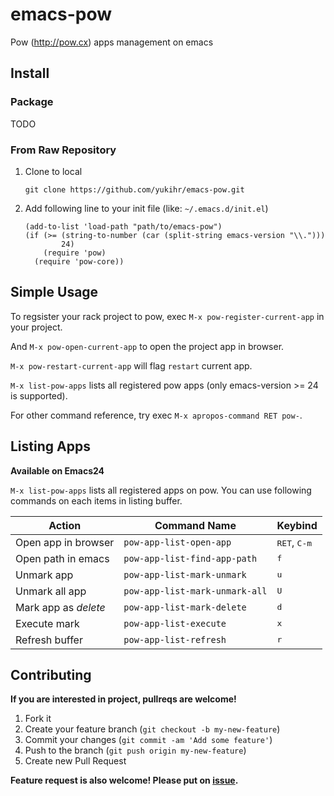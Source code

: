 # emacs-pow

Pow (http://pow.cx) apps management on emacs


## Install

### Package

TODO


### From Raw Repository

1. Clone to local

    ```
    git clone https://github.com/yukihr/emacs-pow.git
    ```

2. Add following line to your init file (like: `~/.emacs.d/init.el`)

    ```
    (add-to-list 'load-path "path/to/emacs-pow")
    (if (>= (string-to-number (car (split-string emacs-version "\\.")))
            24)
        (require 'pow)
      (require 'pow-core))
    ```


## Simple Usage

To regsister your rack project to pow, exec `M-x pow-register-current-app` in your project.

And `M-x pow-open-current-app` to open the project app in browser.

`M-x pow-restart-current-app` will flag `restart` current app.

`M-x list-pow-apps` lists all registered pow apps (only emacs-version >= 24 is supported).


For other command reference, try exec `M-x apropos-command RET pow-`.


## Listing Apps

**Available on Emacs24**

`M-x list-pow-apps` lists all registered apps on pow. You can use following commands on each items in listing buffer.

| Action               | Command Name                   | Keybind                        |
|----------------------|--------------------------------|--------------------------------|
| Open app in browser  | `pow-app-list-open-app`        | <kbd>RET</kbd>, <kbd>C-m</kbd> |
| Open path in emacs   | `pow-app-list-find-app-path`   | <kbd>f</kbd>                   |
| Unmark app           | `pow-app-list-mark-unmark`     | <kbd>u</kbd>                   |
| Unmark all app       | `pow-app-list-mark-unmark-all` | <kbd>U</kbd>                   |
| Mark app as _delete_ | `pow-app-list-mark-delete`     | <kbd>d</kbd>                   |
| Execute mark         | `pow-app-list-execute`         | <kbd>x</kbd>                   |
| Refresh buffer       | `pow-app-list-refresh`         | <kbd>r</kbd>                   |


## Contributing

**If you are interested in project, pullreqs are welcome!**

1. Fork it
2. Create your feature branch (`git checkout -b my-new-feature`)
3. Commit your changes (`git commit -am 'Add some feature'`)
4. Push to the branch (`git push origin my-new-feature`)
5. Create new Pull Request

**Feature request is also welcome! Please put on [issue](https://github.com/yukihr/emacs-pow/issues/new).**
